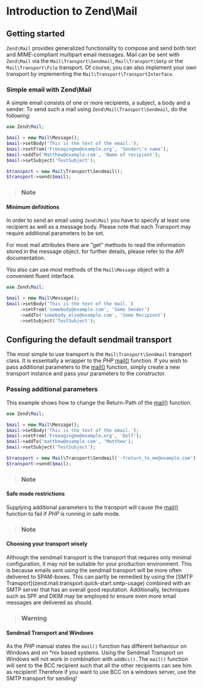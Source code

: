 # Introduction to Zend\\Mail

## Getting started

`Zend\Mail` provides generalized functionality to compose and send both text and *MIME*-compliant
multipart email messages. Mail can be sent with `Zend\Mail` via the `Mail\Transport\Sendmail`,
`Mail\Transport\Smtp` or the `Mail\Transport\File` transport. Of course, you can also implement your
own transport by implementing the `Mail\Transport\TransportInterface`.

### Simple email with Zend\\Mail

A simple email consists of one or more recipients, a subject, a body and a sender. To send such a
mail using `Zend\Mail\Transport\Sendmail`, do the following:

```php
use Zend\Mail;

$mail = new Mail\Message();
$mail->setBody('This is the text of the email.');
$mail->setFrom('Freeaqingme@example.org', 'Sender\'s name');
$mail->addTo('Matthew@example.com', 'Name of recipient');
$mail->setSubject('TestSubject');

$transport = new Mail\Transport\Sendmail();
$transport->send($mail);
```

> ### Note
#### Minimum definitions
In order to send an email using `Zend\Mail` you have to specify at least one recipient as well as a
message body. Please note that each Transport may require additional parameters to be set.

For most mail attributes there are "get" methods to read the information stored in the message
object. for further details, please refer to the *API* documentation.

You also can use most methods of the `Mail\Message` object with a convenient fluent interface.

```php
use Zend\Mail;

$mail = new Mail\Message();
$mail->setBody('This is the text of the mail.')
     ->setFrom('somebody@example.com', 'Some Sender')
     ->addTo('somebody_else@example.com', 'Some Recipient')
     ->setSubject('TestSubject');
```

## Configuring the default sendmail transport

The most simple to use transport is the `Mail\Transport\Sendmail` transport class. It is essentially
a wrapper to the *PHP* [mail()](http://php.net/mail) function. If you wish to pass additional
parameters to the [mail()](http://php.net/mail) function, simply create a new transport instance and
pass your parameters to the constructor.

### Passing additional parameters

This example shows how to change the Return-Path of the [mail()](http://php.net/mail) function.

```php
use Zend\Mail;

$mail = new Mail\Message();
$mail->setBody('This is the text of the email.');
$mail->setFrom('Freeaqingme@example.org', 'Dolf');
$mail->addTo('matthew@example.com', 'Matthew');
$mail->setSubject('TestSubject');

$transport = new Mail\Transport\Sendmail('-freturn_to_me@example.com');
$transport->send($mail);
```

> ### Note
#### Safe mode restrictions
Supplying additional parameters to the transport will cause the [mail()](http://php.net/mail)
function to fail if *PHP* is running in safe mode.

> ### Note
#### Choosing your transport wisely
Although the sendmail transport is the transport that requires only minimal configuration, it may
not be suitable for your production environment. This is because emails sent using the sendmail
transport will be more often delivered to SPAM-boxes. This can partly be remedied by using the
\[SMTP Transport\](zend.mail.transport.quick-start.smtp-usage) combined with an SMTP server that has
an overall good reputation. Additionally, techniques such as SPF and DKIM may be employed to ensure
even more email messages are delivered as should.

> ### Warning
#### Sendmail Transport and Windows
As the *PHP* manual states the `mail()` function has different behaviour on Windows and on \*nix
based systems. Using the Sendmail Transport on Windows will not work in combination with `addBcc()`.
The `mail()` function will sent to the BCC recipient such that all the other recipients can see him
as recipient!
Therefore if you want to use BCC on a windows server, use the SMTP transport for sending!
